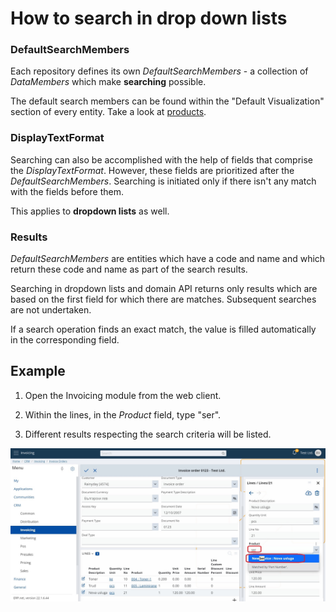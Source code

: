 # How to search in drop down lists

### DefaultSearchMembers

Each repository defines its own _DefaultSearchMembers_ - a collection of _DataMembers_ which make **searching** possible. 

The default search members can be found within the "Default Visualization" section of every entity. Take a look at [products](https://docs.erp.net/model/entities/General.Products.Products.html). 

### DisplayTextFormat

Searching can also be accomplished with the help of fields that comprise the _DisplayTextFormat_. However, these fields are prioritized after the _DefaultSearchMembers_. Searching is initiated only if there isn't any match with the fields before them. 

This applies to **dropdown lists** as well.

### Results

_DefaultSearchMembers_ are entities which have a code and name and which return these code and name as part of the search results. 

Searching in dropdown lists and domain API returns only results which are based on the first field for which there are matches. Subsequent searches are not undertaken.

If a search operation finds an exact match, the value is filled automatically in the corresponding field. 


## Example 

1. Open the Invoicing module from the web client.
 
2. Within the lines, in the _Product_ field, type "ser".

3. Different results respecting the search criteria will be listed.

![Pictures](pictures/search-result.jpg)


